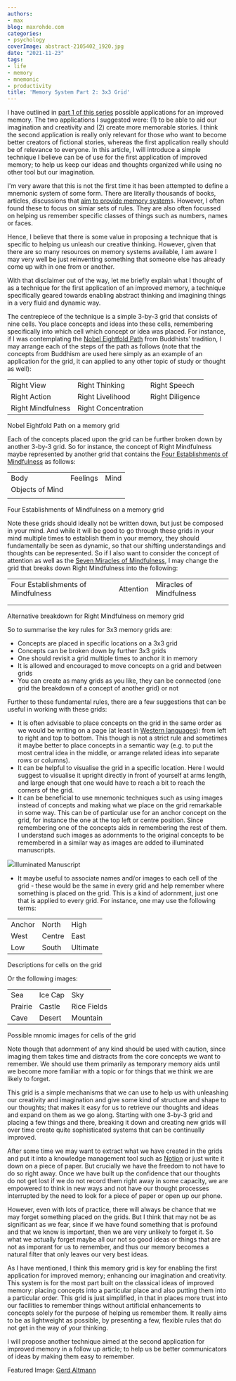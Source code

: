 ```yaml
---
authors:
- max
blog: maxrohde.com
categories:
- psychology
coverImage: abstract-2105402_1920.jpg
date: "2021-11-23"
tags:
- life
- memory
- mnemonic
- productivity
title: 'Memory System Part 2: 3x3 Grid'
---
```


I have outlined in [part 1 of this series](https://spearoflight.wordpress.com/2021/11/15/memory-system-part-1-ancient-techniques-and-modern-applications/) possible applications for an improved memory. The two applications I suggested were: (1) to be able to aid our imagination and creativity and (2) create more memorable stories. I think the second application is really only relevant for those who want to become better creators of fictional stories, whereas the first application really should be of relevance to everyone. In this article, I will introduce a simple technique I believe can be of use for the first application of improved memory; to help us keep our ideas and thoughts organized while using no other tool but our imagination.

I'm very aware that this is not the first time it has been attempted to define a mnemonic system of some form. There are literally thousands of books, articles, discussions that [aim to provide memory system](https://en.wikipedia.org/wiki/Mnemonic)s. However, I often found these to focus on simiar sets of rules. They are also often focussed on helping us remember specific classes of things such as numbers, names or faces.

Hence, I believe that there is some value in proposing a technique that is specific to helping us unleash our creative thinking. However, given that there are so many resources on memory systems available, I am aware I may very well be just reinventing something that someone else has already come up with in one from or another.

With that disclaimer out of the way, let me briefly explain what I thought of as a technique for the first application of an improved memory, a technique specifically geared towards enabling abstract thinking and imagining things in a very fluid and dynamic way.

The centrepiece of the technique is a simple 3-by-3 grid that consists of nine cells. You place concepts and ideas into these cells, remembering specifically into which cell which concept or idea was placed. For instance, if I was contemplating the [Nobel Eightfold Path](https://tricycle.org/magazine/noble-eightfold-path/) from Buddhists' tradition, I may arrange each of the steps of the path as follows (note that the concepts from Buddhism are used here simply as an example of an application for the grid, it can applied to any other topic of study or thought as well):

<table><tbody><tr><td>Right View</td><td>Right Thinking</td><td>Right Speech</td></tr><tr><td>Right Action</td><td>Right Livelihood</td><td>Right Diligence</td></tr><tr><td>Right Mindfulness</td><td>Right Concentration</td><td></td></tr></tbody></table>

Nobel Eightfold Path on a memory grid

Each of the concepts placed upon the grid can be further broken down by another 3-by-3 grid. So for instance, the concept of Right Mindfulness maybe represented by another grid that contains the [Four Establishments of Mindfulness](https://plumvillage.org/sutra/discourse-on-the-four-establishments-of-mindfulness/) as follows:

<table><tbody><tr><td>Body</td><td>Feelings</td><td>Mind</td></tr><tr><td>Objects of Mind</td><td></td><td></td></tr><tr><td></td><td></td><td></td></tr></tbody></table>

Four Establishments of Mindfulness on a memory grid

Note these grids should ideally not be written down, but just be composed in your mind. And while it will be good to go through these grids in your mind multiple times to establish them in your memory, they should fundamentally be seen as dynamic, so that our shifting understandings and thoughts can be represented. So if I also want to consider the concept of attention as well as the [Seven Miracles of Mindfulness](http://summitmindfulness.com/2016/01/the-miracle-of-mindfulness-by-thich-nhat-hanh-book-review/), I may change the grid that breaks down Right Mindfulness into the following:

<table><tbody><tr><td>Four Establishments of Mindfulness</td><td>Attention</td><td>Miracles of Mindfulness</td></tr><tr><td></td><td></td><td></td></tr><tr><td></td><td></td><td></td></tr></tbody></table>

Alternative breakdown for Right Mindfulness on memory grid

So to summarise the key rules for 3x3 memory grids are:

- Concepts are placed in specific locations on a 3x3 grid
- Concepts can be broken down by further 3x3 grids
- One should revisit a grid multiple times to anchor it in memory
- It is allowed and encouraged to move concepts on a grid and between grids
- You can create as many grids as you like, they can be connected (one grid the breakdown of a concept of another grid) or not

Further to these fundamental rules, there are a few suggestions that can be useful in working with these grids:

- It is often advisable to place concepts on the grid in the same order as we would be writing on a page (at least in [Western languages](https://en.wikipedia.org/wiki/Right-to-left_script)): from left to right and top to bottom. This though is not a strict rule and sometimes it maybe better to place concepts in a semantic way (e.g. to put the most central idea in the middle, or arrange related ideas into separate rows or columns).
- It can be helpful to visualise the grid in a specific location. Here I would suggest to visualise it upright directly in front of yourself at arms length, and large enough that one would have to reach a bit to reach the corners of the grid.
- It can be beneficial to use mnemonic techniques such as using images instead of concepts and making what we place on the grid remarkable in some way. This can be of particular use for an anchor concept on the grid, for instance the one at the top left or centre position. Since remembering one of the concepts aids in remembering the rest of them. I understand such images as adornments to the original concepts to be remembered in a similar way as images are added to illuminated manuscripts.

![](<images/File:Archive-ugent-be-7F0C4994-C579-11E7-8646-155E6EE4309A_DS-46_(cropped).jpg>)Illuminated Manuscript

- It maybe useful to associate names and/or images to each cell of the grid - these would be the same in every grid and help remember where something is placed on the grid. This is a kind of adornment, just one that is applied to every grid. For instance, one may use the following terms:

<table><tbody><tr><td>Anchor</td><td>North</td><td>High</td></tr><tr><td>West</td><td>Centre</td><td>East</td></tr><tr><td>Low</td><td>South</td><td>Ultimate</td></tr></tbody></table>

Descriptions for cells on the grid

Or the following images:

<table><tbody><tr><td>Sea</td><td>Ice Cap</td><td>Sky</td></tr><tr><td>Prairie</td><td>Castle</td><td>Rice Fields</td></tr><tr><td>Cave</td><td>Desert</td><td>Mountain</td></tr></tbody></table>

Possible mnomic images for cells of the grid

Note though that adornment of any kind should be used with caution, since imaging them takes time and distracts from the core concepts we want to remember. We should use them primarily as temporary memory aids until we become more familiar with a topic or for things that we think we are likely to forget.

This grid is a simple mechanisms that we can use to help us with unleashing our creativity and imagination and give some kind of structure and shape to our thoughts; that makes it easy for us to retrieve our thoughts and ideas and expand on them as we go along. Starting with one 3-by-3 grid and placing a few things and there, breaking it down and creating new grids will over time create quite sophisticated systems that can be continually improved.

After some time we may want to extract what we have created in the grids and put it into a knowledge management tool such as [Notion](https://www.notion.so/) or just write it down on a piece of paper. But crucially we have the freedom to not have to do so right away. Once we have built up the confidence that our thoughts do not get lost if we do not record them right away in some capacity, we are empowered to think in new ways and not have our thought processes interrupted by the need to look for a piece of paper or open up our phone.

However, even with lots of practice, there will always be chance that we may forget something placed on the grids. But I think that may not be as significant as we fear, since if we have found something that is profound and that we know is important, then we are very unlikely to forget it. So what we actually forget maybe all our not so good ideas or things that are not as imporant for us to remember, and thus our memory becomes a natural filter that only leaves our very best ideas.

As I have mentioned, I think this memory grid is key for enabling the first application for improved memory; enhancing our imagination and creativity. This system is for the most part built on the classical ideas of improved memory: placing concepts into a particular place and also putting them into a particular order. This grid is just simplified, in that in places more trust into our facilities to remember things without artificial enhancements to concepts solely for the purpose of helping us remember them. It really aims to be as lightweight as possible, by presenting a few, flexible rules that do not get in the way of your thinking.

I will propose another technique aimed at the second application for improved memory in a follow up article; to help us be better communicators of ideas by making them easy to remember.

Featured Image: [Gerd Altmann](https://pixabay.com/users/geralt-9301/?utm_source=link-attribution&utm_medium=referral&utm_campaign=image&utm_content=2105402)